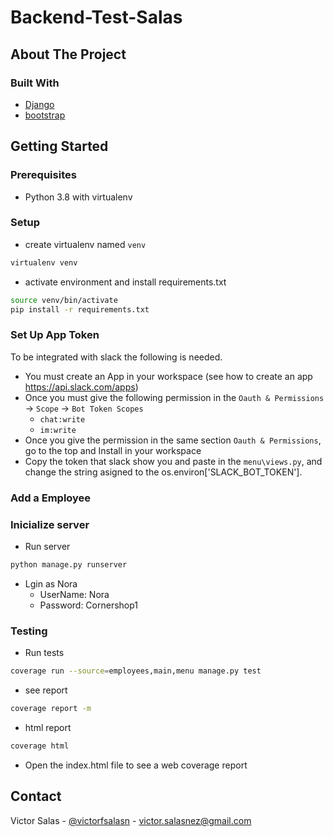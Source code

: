 # Backend-Test-Salas

## About The Project

### Built With

* [Django](https://www.djangoproject.com/)
* [bootstrap](https://getbootstrap.com/)

## Getting Started

### Prerequisites

* Python 3.8 with virtualenv

### Setup

* create virtualenv named `venv`

```sh
virtualenv venv
```

* activate environment and install requirements.txt

```sh
source venv/bin/activate
pip install -r requirements.txt
```

### Set Up App Token

To be integrated with slack the following is needed.

* You must create an App in your workspace (see how to create an app https://api.slack.com/apps)
* Once you must give the following permission in the `Oauth & Permissions` -> `Scope` -> `Bot Token Scopes`
    * `chat:write`
    * `im:write`
* Once you give the permission in the same section `Oauth & Permissions`, go to the top and Install in your workspace
* Copy the token that slack show you and paste in the `menu\views.py`, and change the string asigned to the os.environ['SLACK_BOT_TOKEN'].

### Add a Employee


### Inicialize server

* Run server

```sh
python manage.py runserver
```

* Lgin as Nora
    * UserName: Nora
    * Password: Cornershop1


### Testing

* Run tests
```sh
coverage run --source=employees,main,menu manage.py test
```
* see report

```sh
coverage report -m
```
* html report

```sh
coverage html
```

* Open the index.html file to see a web coverage report

<!-- CONTACT -->
## Contact

Victor Salas - [@victorfsalasn](https://www.instagram.com/victorfsalasn/) - victor.salasnez@gmail.com
